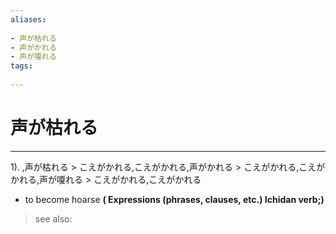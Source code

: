 ```yaml
---
aliases:
    
- 声が枯れる
- 声がかれる
- 声が嗄れる
tags:
    
---
```


# 声が枯れる
---
1).
,声が枯れる > こえがかれる,こえがかれる,声がかれる > こえがかれる,こえがかれる,声が嗄れる > こえがかれる,こえがかれる

- to become hoarse
**( Expressions (phrases, clauses, etc.) Ichidan verb;)**
> see also: 
            